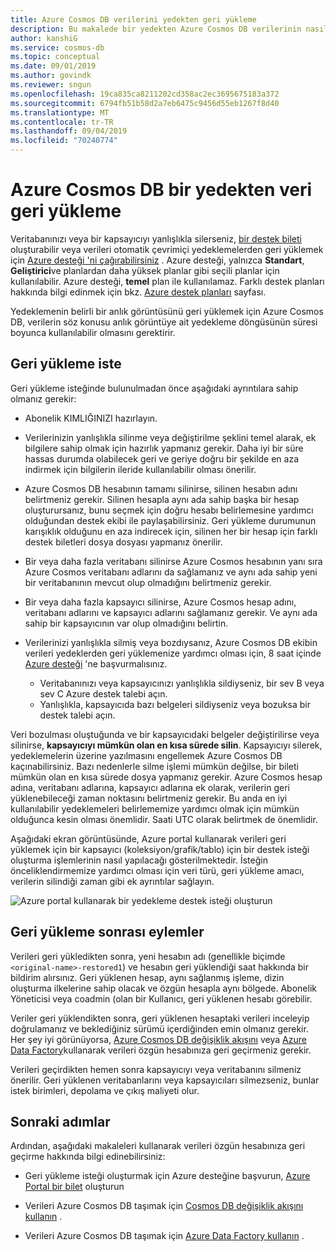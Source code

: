 ```yaml
---
title: Azure Cosmos DB verilerini yedekten geri yükleme
description: Bu makalede bir yedekten Azure Cosmos DB verilerinin nasıl geri yükleneceği, verilerin geri yüklenmesi için Azure desteği ile iletişim kurma, veriler geri yüklendikten sonra gerçekleştirilecek adımlar açıklanmaktadır.
author: kanshiG
ms.service: cosmos-db
ms.topic: conceptual
ms.date: 09/01/2019
ms.author: govindk
ms.reviewer: sngun
ms.openlocfilehash: 19ca835ca8211202cd358ac2ec3695675183a372
ms.sourcegitcommit: 6794fb51b58d2a7eb6475c9456d55eb1267f8d40
ms.translationtype: MT
ms.contentlocale: tr-TR
ms.lasthandoff: 09/04/2019
ms.locfileid: "70240774"
---
```

# <a name="restore-data-from-a-backup-in-azure-cosmos-db"></a>Azure Cosmos DB bir yedekten veri geri yükleme 

Veritabanınızı veya bir kapsayıcıyı yanlışlıkla silerseniz, [bir destek bileti]( https://portal.azure.com/?#blade/Microsoft_Azure_Support/HelpAndSupportBlade) oluşturabilir veya verileri otomatik çevrimiçi yedeklemelerden geri yüklemek için [Azure desteği 'ni çağırabilirsiniz]( https://azure.microsoft.com/support/options/) . Azure desteği, yalnızca **Standart**, **Geliştirici**ve planlardan daha yüksek planlar gibi seçili planlar için kullanılabilir. Azure desteği, **temel** plan ile kullanılamaz. Farklı destek planları hakkında bilgi edinmek için bkz. [Azure destek planları](https://azure.microsoft.com/support/plans/) sayfası. 

Yedeklemenin belirli bir anlık görüntüsünü geri yüklemek için Azure Cosmos DB, verilerin söz konusu anlık görüntüye ait yedekleme döngüsünün süresi boyunca kullanılabilir olmasını gerektirir.

## <a name="request-a-restore"></a>Geri yükleme iste

Geri yükleme isteğinde bulunulmadan önce aşağıdaki ayrıntılara sahip olmanız gerekir:

* Abonelik KIMLIĞINIZI hazırlayın.

* Verilerinizin yanlışlıkla silinme veya değiştirilme şeklini temel alarak, ek bilgilere sahip olmak için hazırlık yapmanız gerekir. Daha iyi bir süre hassas durumda olabilecek geri ve geriye doğru bir şekilde en aza indirmek için bilgilerin ileride kullanılabilir olması önerilir.

* Azure Cosmos DB hesabının tamamı silinirse, silinen hesabın adını belirtmeniz gerekir. Silinen hesapla aynı ada sahip başka bir hesap oluşturursanız, bunu seçmek için doğru hesabı belirlemesine yardımcı olduğundan destek ekibi ile paylaşabilirsiniz. Geri yükleme durumunun karışıklık olduğunu en aza indirecek için, silinen her bir hesap için farklı destek biletleri dosya dosyası yapmanız önerilir.

* Bir veya daha fazla veritabanı silinirse Azure Cosmos hesabının yanı sıra Azure Cosmos veritabanı adlarını da sağlamanız ve aynı ada sahip yeni bir veritabanının mevcut olup olmadığını belirtmeniz gerekir.

* Bir veya daha fazla kapsayıcı silinirse, Azure Cosmos hesap adını, veritabanı adlarını ve kapsayıcı adlarını sağlamanız gerekir. Ve aynı ada sahip bir kapsayıcının var olup olmadığını belirtin.

* Verilerinizi yanlışlıkla silmiş veya bozdıysanız, Azure Cosmos DB ekibin verileri yedeklerden geri yüklemenize yardımcı olması için, 8 saat içinde [Azure desteği](https://azure.microsoft.com/support/options/) 'ne başvurmalısınız.
  
  * Veritabanınızı veya kapsayıcınızı yanlışlıkla sildiyseniz, bir sev B veya sev C Azure destek talebi açın. 
  * Yanlışlıkla, kapsayıcıda bazı belgeleri sildiyseniz veya bozuksa bir destek talebi açın. 

Veri bozulması oluştuğunda ve bir kapsayıcıdaki belgeler değiştirilirse veya silinirse, **kapsayıcıyı mümkün olan en kısa sürede silin**. Kapsayıcıyı silerek, yedeklemelerin üzerine yazılmasını engellemek Azure Cosmos DB kaçınabilirsiniz. Bazı nedenlerle silme işlemi mümkün değilse, bir bileti mümkün olan en kısa sürede dosya yapmanız gerekir. Azure Cosmos hesap adına, veritabanı adlarına, kapsayıcı adlarına ek olarak, verilerin geri yüklenebileceği zaman noktasını belirtmeniz gerekir. Bu anda en iyi kullanılabilir yedeklemeleri belirlememize yardımcı olmak için mümkün olduğunca kesin olması önemlidir. Saati UTC olarak belirtmek de önemlidir. 

Aşağıdaki ekran görüntüsünde, Azure portal kullanarak verileri geri yüklemek için bir kapsayıcı (koleksiyon/grafik/tablo) için bir destek isteği oluşturma işlemlerinin nasıl yapılacağı gösterilmektedir. İsteğin önceliklendirmemize yardımcı olması için veri türü, geri yükleme amacı, verilerin silindiği zaman gibi ek ayrıntılar sağlayın.

![Azure portal kullanarak bir yedekleme destek isteği oluşturun](./media/how-to-backup-and-restore/backup-support-request-portal.png)

## <a name="post-restore-actions"></a>Geri yükleme sonrası eylemler

Verileri geri yükledikten sonra, yeni hesabın adı (genellikle biçimde `<original-name>-restored1`) ve hesabın geri yüklendiği saat hakkında bir bildirim alırsınız. Geri yüklenen hesap, aynı sağlanmış işleme, dizin oluşturma ilkelerine sahip olacak ve özgün hesapla aynı bölgede. Abonelik Yöneticisi veya coadmin (olan bir Kullanıcı, geri yüklenen hesabı görebilir.

Veriler geri yüklendikten sonra, geri yüklenen hesaptaki verileri inceleyip doğrulamanız ve beklediğiniz sürümü içerdiğinden emin olmanız gerekir. Her şey iyi görünüyorsa, [Azure Cosmos DB değişiklik akışını](change-feed.md) veya [Azure Data Factory](../data-factory/connector-azure-cosmos-db.md)kullanarak verileri özgün hesabınıza geri geçirmeniz gerekir.

Verileri geçirdikten hemen sonra kapsayıcıyı veya veritabanını silmeniz önerilir. Geri yüklenen veritabanlarını veya kapsayıcıları silmezseniz, bunlar istek birimleri, depolama ve çıkış maliyeti olur.

## <a name="next-steps"></a>Sonraki adımlar

Ardından, aşağıdaki makaleleri kullanarak verileri özgün hesabınıza geri geçirme hakkında bilgi edinebilirsiniz:

* Geri yükleme isteği oluşturmak için Azure desteğine başvurun, [Azure Portal bir bilet](https://portal.azure.com/?#blade/Microsoft_Azure_Support/HelpAndSupportBlade) oluşturun
* Verileri Azure Cosmos DB taşımak için [Cosmos DB değişiklik akışını kullanın](change-feed.md) .

* Verileri Azure Cosmos DB taşımak için [Azure Data Factory kullanın](../data-factory/connector-azure-cosmos-db.md) .
